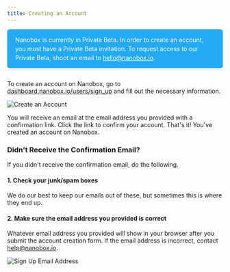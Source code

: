 ```yaml
---
title: Creating an Account
---
```


<div style=" padding: 1em 1.35em; margin-bottom: 2em; color: #fff; background: #23aaf4; -webkit-border-radius: .4em; -moz-border-radius: .4em; border-radius: .4em;">
  <p style="margin: 0; line-height: 1.5em; ">Nanobox is currently in Private Beta. In order to create an account, you must have a Private Beta invitation. To request access to our Private Beta, shoot an email to <a href="mailto:hello@nanobox.io?subject=I want in the Private Beta!" target="\_blank" style="color: #fff;">hello@nanobox.io</a>.</p>
</div>

To create an account on Nanobox, go to [dashboard.nanobox.io/users/sign_up](https://dashboard.nanobox.io/users/sign_up) and fill out the necessary information.

![Create an Account](/src-images/account-create-form.png)

You will receive an email at the email address you provided with a confirmation link. Click the link to confirm your account. That's it! You've created an account on Nanobox.

### Didn't Receive the Confirmation Email?
If you didn't receive the confirmation email, do the following.

#### 1. Check your junk/spam boxes
We do our best to keep our emails out of these, but sometimes this is where they end up.

#### 2. Make sure the email address you provided is correct
Whatever email address you provided will show in your browser after you submit the account creation form. If the email address is incorrect, contact [help@nanobox.io](mailto:help@nanobox.io).

![Sign Up Email Address](/src-images/account-create-email-address.png)
